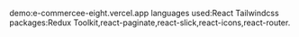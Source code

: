 demo:e-commercee-eight.vercel.app
languages used:React Tailwindcss
packages:Redux Toolkit,react-paginate,react-slick,react-icons,react-router.

